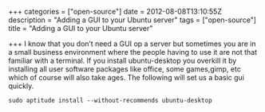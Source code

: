 +++
categories = ["open-source"]
date = 2012-08-08T13:10:55Z
description = "Adding a GUI to your Ubuntu server"
tags = ["open-source"]
title = "Adding a GUI to your Ubuntu server"

+++
I know that you don’t need a GUI op a server but sometimes you are in a small business environment where the people having to use it are not that familiar with a terminal. If you install ubuntu-desktop you overkill it by installing all user software packages like office, some games,gimp, etc which of course will also take ages. The following will set us a basic gui quickly.

    sudo aptitude install --without-recommends ubuntu-desktop